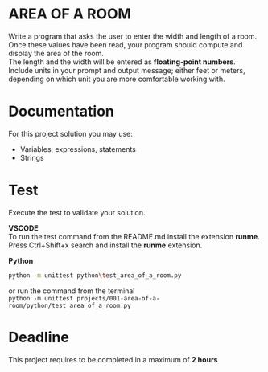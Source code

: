 # AREA OF A ROOM

Write a program that asks the user to enter the width and length of a room.  
Once these values have been read, your program should compute and display the area of the room.  
The length and the width will be entered as **floating-point numbers**.  
Include units in your prompt and output message; either feet or meters, depending on which
unit you are more comfortable working with.

# Documentation

For this project solution you may use:

- Variables, expressions, statements
- Strings

# Test

Execute the test to validate your solution.

**VSCODE**  
To run the test command from the README.md install the extension **runme**.
Press Ctrl+Shift+x search and install the **runme** extension.

**Python**

```sh
python -m unittest python\test_area_of_a_room.py

```

or run the command from the terminal  
`python -m unittest projects/001-area-of-a-room/python/test_area_of_a_room.py`

# Deadline

This project requires to be completed in a maximum of **2 hours**
